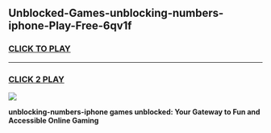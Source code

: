 
## Unblocked-Games-unblocking-numbers-iphone-Play-Free-6qv1f
<h3>
<a href="https://premium76.site?title=unblocking-numbers-iphone&ref=21A">CLICK TO PLAY</a></h3>
<hr>

<h3>
<a href="https://premium76.site?title=unblocking-numbers-iphone&ref=21A">CLICK 2 PLAY</a>
  
</h3>

<a href="https://premium76.site?title=unblocking-numbers-iphone&ref=21A"><img src="https://clearcache.store/games.png"></a>


**unblocking-numbers-iphone games unblocked: Your Gateway to Fun and Accessible Online Gaming**
